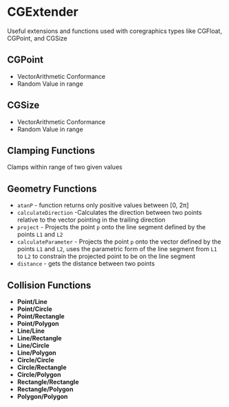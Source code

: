 # CGExtender 

Useful extensions and functions used with coregraphics types like CGFloat, CGPoint, and CGSize 

## CGPoint 
- VectorArithmetic Conformance
- Random Value in range

## CGSize
- VectorArithmetic Conformance
- Random Value in range


## Clamping Functions

Clamps within range of two given values 

## Geometry Functions 

* `atanP` - function returns only positive values between [0, 2π] 
* `calculateDirection` -Calculates the direction between two points relative to the vector pointing in the trailing direction
* `project` - Projects the point `p` onto the line segment defined by the points `L1` and `L2`
* `calculateParameter` - Projects the point `p` onto the vector defined by the points `L1` and `L2`,  uses the parametric form of the line segment from `L1` to `L2` to constrain the projected point to be on the line segment
* `distance` - gets the distance between two points 

## Collision Functions 

* **Point/Line**
* **Point/Circle**
* **Point/Rectangle**
* **Point/Polygon**
* **Line/Line**
* **Line/Rectangle**
* **Line/Circle**
* **Line/Polygon**
* **Circle/Circle**
* **Circle/Rectangle**
* **Circle/Polygon**
* **Rectangle/Rectangle**
* **Rectangle/Polygon**
* **Polygon/Polygon**


